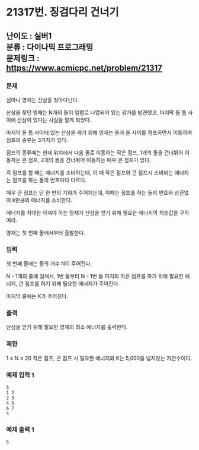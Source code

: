 # 21317번. 징검다리 건너기

**난이도 : 실버1**<br/>
**분류 : 다이나믹 프로그래밍**<br>
**문제링크 : https://www.acmicpc.net/problem/21317**
---

### 문제
심마니 영재는 산삼을 찾아다닌다.

산삼을 찾던 영재는 N개의 돌이 일렬로 나열되어 있는 강가를 발견했고, 마지막 돌 틈 사이에 산삼이 있다는 사실을 알게 되었다.

마지막 돌 틈 사이에 있는 산삼을 캐기 위해 영재는 돌과 돌 사이를 점프하면서 이동하며 점프의 종류는 3가지가 있다.

점프의 종류에는 현재 위치에서 다음 돌로 이동하는 작은 점프, 1개의 돌을 건너뛰어 이동하는 큰 점프, 2개의 돌을 건너뛰어 이동하는 매우 큰 점프가 있다.

각 점프를 할 때는 에너지를 소비하는데, 이 때 작은 점프와 큰 점프시 소비되는 에너지는 점프를 하는 돌의 번호마다 다르다.

매우 큰 점프는 단 한 번의 기회가 주어지는데, 이때는 점프를 하는 돌의 번호와 상관없이 k만큼의 에너지를 소비한다.

에너지를 최대한 아껴야 하는 영재가 산삼을 얻기 위해 필요한 에너지의 최솟값을 구하여라.

영재는 첫 번째 돌에서부터 출발한다.

### 입력
첫 번째 줄에는 돌의 개수 N이 주어진다.

N - 1개의 줄에 걸쳐서, 1번 돌부터 N - 1번 돌 까지의 작은 점프를 하기 위해 필요한 에너지, 큰 점프를 하기 위해 필요한 에너지가 주어진다.

마지막 줄에는 K가 주어진다.

### 출력
산삼을 얻기 위해 필요한 영재의 최소 에너지를 출력한다.

### 제한
1 ≤ N ≤ 20
작은 점프, 큰 점프 시 필요한 에너지와 K는 5,000을 넘지않는 자연수이다.

### 예제 입력 1 
```
5
1 2
2 3
4 5
6 7
4
```

### 예제 출력 1 
```
5
```